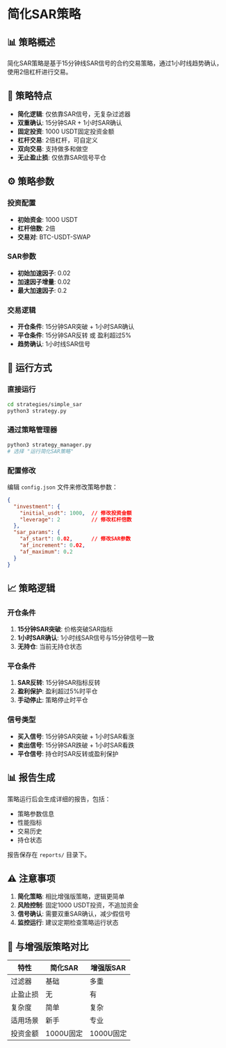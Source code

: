 # 简化SAR策略

## 📊 策略概述

简化SAR策略是基于15分钟线SAR信号的合约交易策略，通过1小时线趋势确认，使用2倍杠杆进行交易。

## 🎯 策略特点

- **简化逻辑**: 仅依靠SAR信号，无复杂过滤器
- **双重确认**: 15分钟SAR + 1小时SAR确认
- **固定投资**: 1000 USDT固定投资金额
- **杠杆交易**: 2倍杠杆，可自定义
- **双向交易**: 支持做多和做空
- **无止盈止损**: 仅依靠SAR信号平仓

## ⚙️ 策略参数

### 投资配置
- **初始资金**: 1000 USDT
- **杠杆倍数**: 2倍
- **交易对**: BTC-USDT-SWAP

### SAR参数
- **初始加速因子**: 0.02
- **加速因子增量**: 0.02
- **最大加速因子**: 0.2

### 交易逻辑
- **开仓条件**: 15分钟SAR突破 + 1小时SAR确认
- **平仓条件**: 15分钟SAR反转 或 盈利超过5%
- **趋势确认**: 1小时线SAR信号

## 🚀 运行方式

### 直接运行
```bash
cd strategies/simple_sar
python3 strategy.py
```

### 通过策略管理器
```bash
python3 strategy_manager.py
# 选择 "运行简化SAR策略"
```

### 配置修改
编辑 `config.json` 文件来修改策略参数：

```json
{
  "investment": {
    "initial_usdt": 1000,  // 修改投资金额
    "leverage": 2          // 修改杠杆倍数
  },
  "sar_params": {
    "af_start": 0.02,      // 修改SAR参数
    "af_increment": 0.02,
    "af_maximum": 0.2
  }
}
```

## 📈 策略逻辑

### 开仓条件
1. **15分钟SAR突破**: 价格突破SAR指标
2. **1小时SAR确认**: 1小时线SAR信号与15分钟信号一致
3. **无持仓**: 当前无持仓状态

### 平仓条件
1. **SAR反转**: 15分钟SAR指标反转
2. **盈利保护**: 盈利超过5%时平仓
3. **手动停止**: 策略停止时平仓

### 信号类型
- **买入信号**: 15分钟SAR突破 + 1小时SAR看涨
- **卖出信号**: 15分钟SAR跌破 + 1小时SAR看跌
- **平仓信号**: 持仓时SAR反转或盈利保护

## 📊 报告生成

策略运行后会生成详细的报告，包括：
- 策略参数信息
- 性能指标
- 交易历史
- 持仓状态

报告保存在 `reports/` 目录下。

## ⚠️ 注意事项

1. **简化策略**: 相比增强版策略，逻辑更简单
2. **风险控制**: 固定1000 USDT投资，不追加资金
3. **信号确认**: 需要双重SAR确认，减少假信号
4. **监控运行**: 建议定期检查策略运行状态

## 🔄 与增强版策略对比

| 特性 | 简化SAR | 增强版SAR |
|------|---------|-----------|
| 过滤器 | 基础 | 多重 |
| 止盈止损 | 无 | 有 |
| 复杂度 | 简单 | 复杂 |
| 适用场景 | 新手 | 专业 |
| 投资金额 | 1000U固定 | 1000U固定 |
